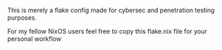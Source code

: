 This is merely a flake config made for cybersec and penetration testing purposes.

For my fellow NixOS users feel free to copy this flake.nix file for your personal workflow

